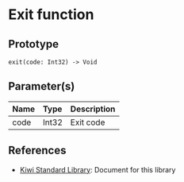 # Exit function
## Prototype
````
exit(code: Int32) -> Void
````
## Parameter(s)
|Name |Type   |Description                      |
|:--- |:----  |:----                            |
|code |Int32  |Exit code                        |

## References
* [Kiwi Standard Library](https://github.com/steelwheels/KiwiScript/blob/master/KiwiLibrary/Document/Library.md): Document for this library
